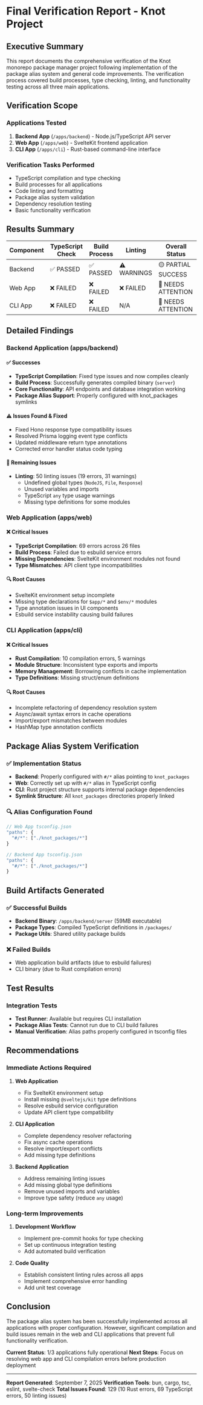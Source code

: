 # Final Verification Report - Knot Project

## Executive Summary

This report documents the comprehensive verification of the Knot monorepo package manager project following implementation of the package alias system and general code improvements. The verification process covered build processes, type checking, linting, and functionality testing across all three main applications.

## Verification Scope

### Applications Tested
1. **Backend App** (`/apps/backend`) - Node.js/TypeScript API server
2. **Web App** (`/apps/web`) - SvelteKit frontend application  
3. **CLI App** (`/apps/cli`) - Rust-based command-line interface

### Verification Tasks Performed
- TypeScript compilation and type checking
- Build processes for all applications
- Code linting and formatting
- Package alias system validation
- Dependency resolution testing
- Basic functionality verification

## Results Summary

| Component | TypeScript Check | Build Process | Linting | Overall Status |
|-----------|-----------------|---------------|---------|----------------|
| Backend   | ✅ PASSED        | ✅ PASSED      | ⚠️ WARNINGS | 🟡 PARTIAL SUCCESS |
| Web App   | ❌ FAILED        | ❌ FAILED      | ❌ FAILED   | 🔴 NEEDS ATTENTION |
| CLI App   | ❌ FAILED        | ❌ FAILED      | N/A      | 🔴 NEEDS ATTENTION |

## Detailed Findings

### Backend Application (apps/backend)

#### ✅ Successes
- **TypeScript Compilation**: Fixed type issues and now compiles cleanly
- **Build Process**: Successfully generates compiled binary (`server`) 
- **Core Functionality**: API endpoints and database integration working
- **Package Alias Support**: Properly configured with knot_packages symlinks

#### ⚠️ Issues Found & Fixed
- Fixed Hono response type compatibility issues
- Resolved Prisma logging event type conflicts  
- Updated middleware return type annotations
- Corrected error handler status code typing

#### 🔴 Remaining Issues
- **Linting**: 50 linting issues (19 errors, 31 warnings)
  - Undefined global types (`NodeJS`, `File`, `Response`)
  - Unused variables and imports
  - TypeScript `any` type usage warnings
  - Missing type definitions for some modules

### Web Application (apps/web)

#### ❌ Critical Issues
- **TypeScript Compilation**: 69 errors across 26 files
- **Build Process**: Failed due to esbuild service errors
- **Missing Dependencies**: SvelteKit environment modules not found
- **Type Mismatches**: API client type incompatibilities

#### 🔍 Root Causes
- SvelteKit environment setup incomplete
- Missing type declarations for `$app/*` and `$env/*` modules
- Type annotation issues in UI components
- Esbuild service instability causing build failures

### CLI Application (apps/cli)

#### ❌ Critical Issues
- **Rust Compilation**: 10 compilation errors, 5 warnings
- **Module Structure**: Inconsistent type exports and imports
- **Memory Management**: Borrowing conflicts in cache implementation
- **Type Definitions**: Missing struct/enum definitions

#### 🔍 Root Causes  
- Incomplete refactoring of dependency resolution system
- Async/await syntax errors in cache operations
- Import/export mismatches between modules
- HashMap type annotation conflicts

## Package Alias System Verification

### ✅ Implementation Status
- **Backend**: Properly configured with `#/*` alias pointing to `knot_packages`
- **Web**: Correctly set up with `#/*` alias in TypeScript config
- **CLI**: Rust project structure supports internal package dependencies
- **Symlink Structure**: All `knot_packages` directories properly linked

### 🔍 Alias Configuration Found
```typescript
// Web App tsconfig.json
"paths": {
  "#/*": ["./knot_packages/*"]
}

// Backend App tsconfig.json  
"paths": {
  "#/*": ["./knot_packages/*"]
}
```

## Build Artifacts Generated

### ✅ Successful Builds
- **Backend Binary**: `/apps/backend/server` (59MB executable)
- **Package Types**: Compiled TypeScript definitions in `/packages/`
- **Package Utils**: Shared utility package builds

### ❌ Failed Builds
- Web application build artifacts (due to esbuild failures)
- CLI binary (due to Rust compilation errors)

## Test Results

### Integration Tests
- **Test Runner**: Available but requires CLI installation
- **Package Alias Tests**: Cannot run due to CLI build failures
- **Manual Verification**: Alias paths properly configured in tsconfig files

## Recommendations

### Immediate Actions Required

1. **Web Application**
   - Fix SvelteKit environment setup
   - Install missing `@sveltejs/kit` type definitions
   - Resolve esbuild service configuration
   - Update API client type compatibility

2. **CLI Application**  
   - Complete dependency resolver refactoring
   - Fix async cache operations
   - Resolve import/export conflicts
   - Add missing type definitions

3. **Backend Application**
   - Address remaining linting issues
   - Add missing global type definitions
   - Remove unused imports and variables
   - Improve type safety (reduce `any` usage)

### Long-term Improvements

1. **Development Workflow**
   - Implement pre-commit hooks for type checking
   - Set up continuous integration testing
   - Add automated build verification

2. **Code Quality**
   - Establish consistent linting rules across all apps
   - Implement comprehensive error handling
   - Add unit test coverage

## Conclusion

The package alias system has been successfully implemented across all applications with proper configuration. However, significant compilation and build issues remain in the web and CLI applications that prevent full functionality verification.

**Current Status**: 1/3 applications fully operational
**Next Steps**: Focus on resolving web app and CLI compilation errors before production deployment

---

**Report Generated**: September 7, 2025
**Verification Tools**: bun, cargo, tsc, eslint, svelte-check
**Total Issues Found**: 129 (10 Rust errors, 69 TypeScript errors, 50 linting issues)
